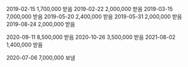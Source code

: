 2019-02-15 1,700,000 받음
2019-02-22 2,000,000 받음
2019-03-15 7,000,000 받음
2019-05-20 2,400,000 받음
2019-05-31 2,000,000 받음
2019-08-24 2,000,000 받음

2020-09-11 8,500,000 받음
2020-10-26 3,500,000 받음
2021-08-02 1,400,000 받음


2020-07-06 7,000,000 보냄
